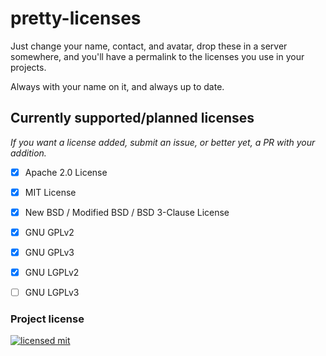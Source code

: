 # pretty-licenses

Just change your name, contact, and avatar, drop these in a server somewhere, and you'll have a permalink to the licenses you use in your projects.

Always with your name on it, and always up to date.



## Currently supported/planned licenses

*If you want a license added, submit an issue, or better yet, a PR with your addition.*

 - [x] Apache 2.0 License
 - [x] MIT License
 - [x] New BSD / Modified BSD / BSD 3-Clause License
 - [x] GNU GPLv2
 - [x] GNU GPLv3
 - [x] GNU LGPLv2
 - [ ] GNU LGPLv3



### Project license

[![licensed mit](<https://img.shields.io/badge/license-MIT-blue.svg>)](https://license.athenas.space/mit)
